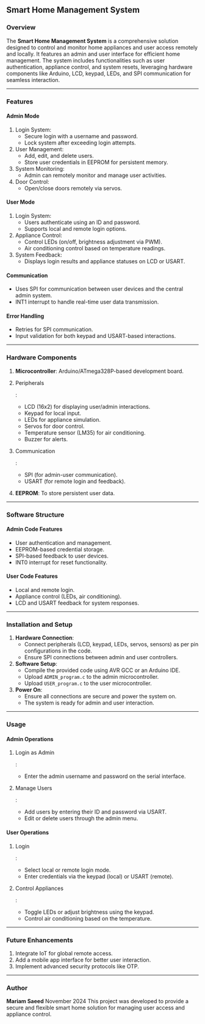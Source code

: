 ## Smart Home Management System

### Overview

The **Smart Home Management System** is a comprehensive solution designed to control and monitor home appliances and user access remotely and locally. It features an admin and user interface for efficient home management. The system includes functionalities such as user authentication, appliance control, and system resets, leveraging hardware components like Arduino, LCD, keypad, LEDs, and SPI communication for seamless interaction.

------

### Features

#### **Admin Mode**

1. Login System:
   - Secure login with a username and password.
   - Lock system after exceeding login attempts.
2. User Management:
   - Add, edit, and delete users.
   - Store user credentials in EEPROM for persistent memory.
3. System Monitoring:
   - Admin can remotely monitor and manage user activities.
4. Door Control:
   - Open/close doors remotely via servos.

#### **User Mode**

1. Login System:
   - Users authenticate using an ID and password.
   - Supports local and remote login options.
2. Appliance Control:
   - Control LEDs (on/off, brightness adjustment via PWM).
   - Air conditioning control based on temperature readings.
3. System Feedback:
   - Displays login results and appliance statuses on LCD or USART.

#### **Communication**

- Uses SPI for communication between user devices and the central admin system.
- INT1 interrupt to handle real-time user data transmission.

#### **Error Handling**

- Retries for SPI communication.
- Input validation for both keypad and USART-based interactions.

------

### Hardware Components

1. **Microcontroller**: Arduino/ATmega328P-based development board.

2. Peripherals

   :

   - LCD (16x2) for displaying user/admin interactions.
   - Keypad for local input.
   - LEDs for appliance simulation.
   - Servos for door control.
   - Temperature sensor (LM35) for air conditioning.
   - Buzzer for alerts.

3. Communication

   :

   - SPI (for admin-user communication).
   - USART (for remote login and feedback).

4. **EEPROM**: To store persistent user data.

------

### Software Structure

#### **Admin Code Features**

- User authentication and management.
- EEPROM-based credential storage.
- SPI-based feedback to user devices.
- INT0 interrupt for reset functionality.

#### **User Code Features**

- Local and remote login.
- Appliance control (LEDs, air conditioning).
- LCD and USART feedback for system responses.

------

### Installation and Setup

1. **Hardware Connection**:
   - Connect peripherals (LCD, keypad, LEDs, servos, sensors) as per pin configurations in the code.
   - Ensure SPI connections between admin and user controllers.
2. **Software Setup**:
   - Compile the provided code using AVR GCC or an Arduino IDE.
   - Upload `ADMIN_program.c` to the admin microcontroller.
   - Upload `USER_program.c` to the user microcontroller.
3. **Power On**:
   - Ensure all connections are secure and power the system on.
   - The system is ready for admin and user interaction.

------

### Usage

#### **Admin Operations**

1. Login as Admin

   :

   - Enter the admin username and password on the serial interface.

2. Manage Users

   :

   - Add users by entering their ID and password via USART.
   - Edit or delete users through the admin menu.

#### **User Operations**

1. Login

   :

   - Select local or remote login mode.
   - Enter credentials via the keypad (local) or USART (remote).

2. Control Appliances

   :

   - Toggle LEDs or adjust brightness using the keypad.
   - Control air conditioning based on the temperature.

------

### Future Enhancements

1. Integrate IoT for global remote access.
2. Add a mobile app interface for better user interaction.
3. Implement advanced security protocols like OTP.

------

### Author

**Mariam Saeed**
 November 2024
 This project was developed to provide a secure and flexible smart home solution for managing user access and appliance control.